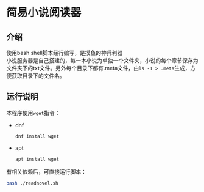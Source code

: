 # 简易小说阅读器
## 介绍
使用bash shell脚本经行编写，是摸鱼的神兵利器  
小说服务器是自己搭建的，每一本小说为单独一个文件夹，小说的每个章节保存为文件夹下的txt文件。另外每个目录下都有.meta文件，由``ls -1 > .meta``生成，方便获取目录下的文件名。 
## 运行说明
本程序使用``wget``指令：
- dnf
  ```bash
  dnf install wget
  ``` 
- apt
  ```bash
  apt install wget
  ```
有相关依赖后，可直接运行脚本：
```bash
bash ./readnovel.sh
```
